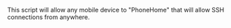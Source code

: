This script will allow any mobile device to "PhoneHome" that will allow SSH connections from anywhere. 
